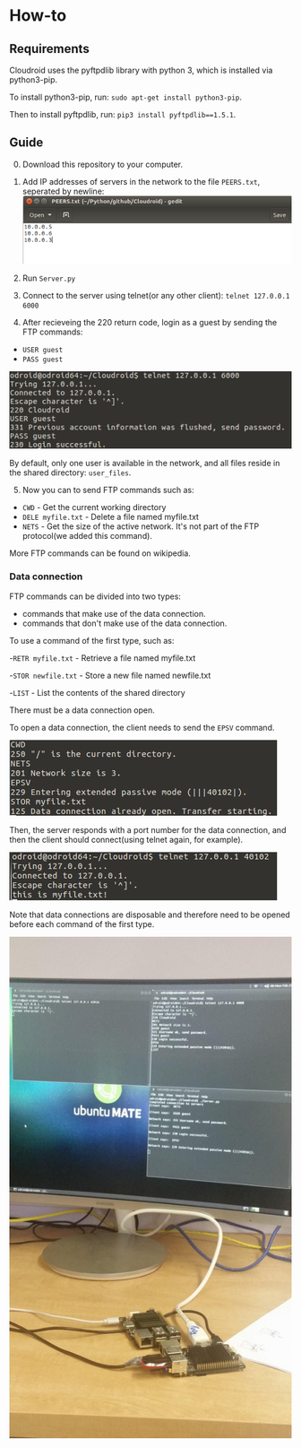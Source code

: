 # How-to

## Requirements
Cloudroid uses the pyftpdlib library with python 3, which is installed via python3-pip.

To install python3-pip, run: ```sudo apt-get install python3-pip```.

Then to install pyftpdlib, run: ```pip3 install pyftpdlib==1.5.1```.

## Guide

0. Download this repository to your computer.

1. Add IP addresses of servers in the network to the file ```PEERS.txt```, seperated by newline:
![alt tag](https://raw.githubusercontent.com/nathanwallh/Cloudroid/master/images/demo1.png)

2. Run ```Server.py```

3. Connect to the server using telnet(or any other client): ```telnet 127.0.0.1 6000```

4. After recieveing the 220 return code, login as a guest by sending the FTP commands:

- ```USER guest```  
- ```PASS guest```

![alt tag](https://raw.githubusercontent.com/nathanwallh/Cloudroid/master/images/demo4.png)

By default, only one user is available in the network, and all files reside in the shared directory: ```user_files```.

5. Now you can to send FTP commands such as:

- ```CWD``` - Get the current working directory
- ```DELE myfile.txt``` - Delete a file named myfile.txt
- ```NETS``` - Get the size of the active network. It's not part of the FTP protocol(we added this command).

More FTP commands can be found on wikipedia.

### Data connection

FTP commands can be divided into two types:

- commands that make use of the data connection.
- commands that don't make use of the data connection.

To use a command of the first type, such as:

-```RETR myfile.txt``` - Retrieve a file named myfile.txt

-```STOR newfile.txt``` - Store a new file named newfile.txt

-```LIST``` - List the contents of the shared directory 

There must be a data connection open. 

To open a data connection, the client needs to send the ```EPSV``` command.

![alt tag](https://raw.githubusercontent.com/nathanwallh/Cloudroid/master/images/demo6.png)

Then, the server responds with a port number for the data connection, and then the client should connect(using telnet again, for example).

![alt tag](https://raw.githubusercontent.com/nathanwallh/Cloudroid/master/images/demo5.png)

Note that data connections are disposable and therefore need to be opened before each command of the first type.

![alt tag](https://raw.githubusercontent.com/nathanwallh/Cloudroid/master/images/demo3.jpg)
